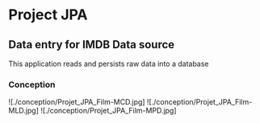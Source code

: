 # Project JPA
## Data entry for IMDB Data source

This application reads and persists raw data into a database 

### Conception 

![./conception/Projet_JPA_Film-MCD.jpg]
![./conception/Projet_JPA_Film-MLD.jpg]
![./conception/Projet_JPA_Film-MPD.jpg]